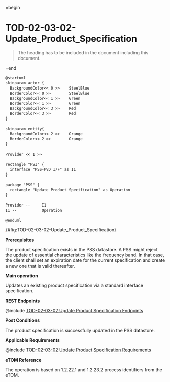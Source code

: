 =begin

# TOD-02-03-02-Update_Product_Specification

> The heading has to be included in the document including this document.

=end

```plantuml
@startuml
skinparam actor {
  BackgroundColor<< 0 >> 	SteelBlue
  BorderColor<< 0 >> 		SteelBlue
  BackgroundColor<< 1 >> 	Green
  BorderColor<< 1 >> 		Green
  BackgroundColor<< 3 >> 	Red
  BorderColor<< 3 >> 		Red
}

skinparam entity{
  BackgroundColor<< 2 >> 	Orange
  BorderColor<< 2 >> 		Orange
}

Provider << 1 >>

rectangle "PSI" {
  interface "PSS-PVD I/F" as I1
}

package "PSS" {
  rectangle "Update Product Specification" as Operation
}

Provider --	    I1
I1 --           Operation

@enduml

```

![**TOD-02-03-02**: Update Product Specification](../../common/pixel.png){#fig:TOD-02-03-02-Update_Product_Specification}

**Prerequisites**

The product specification exists in the PSS datastore.
A PSS might reject the update of essential characteristics like the frequency band.
In that case, the client shall set an expiration date for the current specification and create a new one that is valid thereafter.

**Main operation**

Updates an existing product specification via a standard interface specification.

**REST Endpoints**

@include [TOD-02-03-02 Update Product Specification Endpoints](endpoints/TOD-02-03-02-Update_Product_Specification-endpoints.md)

**Post Conditions**

The product specification is successfully updated in the PSS datastore.

**Applicable Requirements**

@include [TOD-02-03-02 Update Product Specification Requirements](requirements/TOD-02-03-02-Update_Product_Specification-requirements.md)

**eTOM Reference**

The operation is based on 1.2.22.1 and 1.2.23.2 process identifiers from the eTOM.
